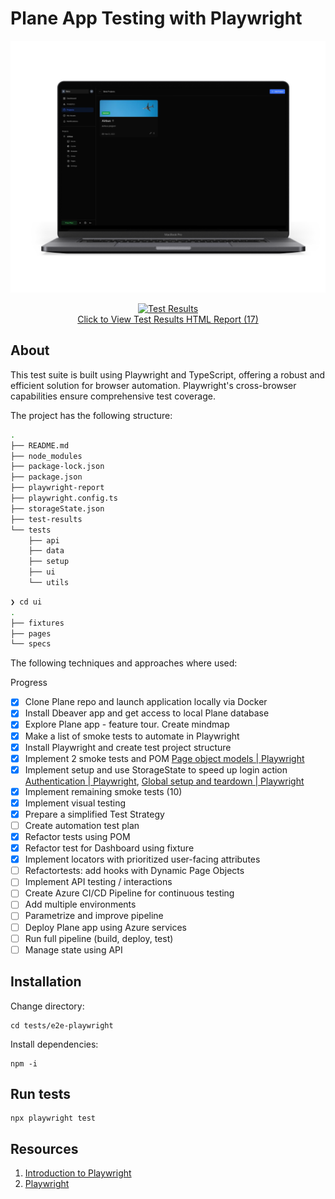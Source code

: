 # Plane App Testing with Playwright

<div align="center">

![ui](../attachments/plane-ui.png)

[![Test Results](https://img.shields.io/badge/tests-passing-brightgreen)](https://clickworks.me/public_reports/test-results.xml)  
[Click to View Test Results HTML Report (17)](https://clickworks.me/public_reports/index.html)

</div>

## About

This test suite is built using Playwright and TypeScript, offering a robust and efficient solution for browser automation. Playwright's cross-browser capabilities ensure comprehensive test coverage.

The project has the following structure:

```bash
.
├── README.md
├── node_modules
├── package-lock.json
├── package.json
├── playwright-report
├── playwright.config.ts
├── storageState.json
├── test-results
└── tests
    ├── api
    ├── data
    ├── setup
    ├── ui
    └── utils  
```

```bash
❯ cd ui
.
├── fixtures
├── pages
└── specs
```

The following techniques and approaches where used:

Progress

- [x] Clone Plane repo and launch application locally via Docker
- [x] Install Dbeaver app and get access to local Plane database
- [x] Explore Plane app - feature tour. Create mindmap
- [x] Make a list of smoke tests to automate in Playwright
- [x] Install Playwright and create test project structure
- [x] Implement 2 smoke tests and POM [Page object models | Playwright](https://playwright.dev/docs/pom)
- [x] Implement setup and use StorageState to speed up login action [Authentication | Playwright](https://playwright.dev/docs/auth), [Global setup and teardown | Playwright](https://playwright.dev/docs/test-global-setup-teardown)
- [x] Implement remaining smoke tests (10)
- [x] Implement visual testing
- [x] Prepare a simplified Test Strategy
- [ ] Create automation test plan
- [x] Refactor tests using POM
- [x] Refactor test for Dashboard using fixture
- [x] Implement locators with prioritized user-facing attributes
- [ ] Refactortests: add hooks with Dynamic Page Objects
- [ ] Implement API testing / interactions
- [ ] Create Azure CI/CD Pipeline for continuous testing
- [ ] Add multiple environments
- [ ] Parametrize and improve pipeline
- [ ] Deploy Plane app using Azure services
- [ ] Run full pipeline (build, deploy, test)
- [ ] Manage state using API

## Installation

Change directory:

```shell
cd tests/e2e-playwright
```

Install dependencies:

```shell
npm -i 
```

## Run tests

```shell
npx playwright test

```

## Resources

1. [Introduction to Playwright](https://testautomationu.applitools.com/playwright-intro/)
2. [Playwright](https://playwright.dev/docs/intro)
